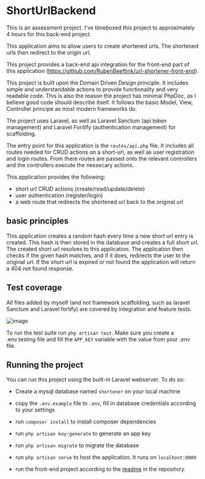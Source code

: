 # ShortUrlBackend
This is an assessment project. I've timeboxed this project to approximately 4 hours for this back-end project.

This application aims to allow users to create shortened urls. The shortened urls then redirect to the origin url.

This project provides a back-end api integration for the front-end part of this application (https://github.com/RubenBeeftink/url-shortener-front-end).

This project is built upon the Domain Driven Design principle. It includes simple and understandable actions to provide functionality and very readable code. This is also the reason the project has minimal PhpDoc, as I believe good code should describe itself.
It follows the basic Model, View, Controller principe as most modern frameworks do.

The project uses Laravel, as well as Laravel Sanctum (api token management) and Laravel Foritify (authentication management) for scaffolding.

The entry point for this application is the `routes/api.php` file. It includes all routes needed for CRUD actions on a short-url, as well as user registration and login routes. From there routes are passed onto the relevant controllers and the controllers execute the nessecary actions.

This application provides the following:
- short url CRUD actions (create/read/update/delete)
- user authentication (register/login)
- a web route that redirects the shortened url back to the original url

## basic principles
This application creates a random hash every time a new short url entry is created. This hash is then stored in the database and creates a full short url. The created short url resolves to this application. The application then checks if the given hash matches, and if it does, redirects the user to the original url.
If the short url is expired or not found the application will return a 404 not found response.

## Test coverage
All files added by myself (and not framework scaffolding, such as laravel Sanctum and Laravel fortify) are covered by integration and feature tests.

![image](https://github.com/user-attachments/assets/a82327cd-d867-4ea5-b1aa-f60f6952d343)

To run the test suite run `php artisan test`. Make sure you create a .env.testing file and fill the `APP_KEY` variable with the value from your .env file.

## Running the project
You can run this project using the built-in Laravel webserver. To do so:

- Create a mysql database named `shortener` on your local machine
- copy the `.env.example` file to `.env`, fill in database credentials according to your settings
- run `composer install` to install composer dependencies
- run `php artisan key:generate` to generate an app key
- run `php artisan migrate` to migrate the database
- run `php artisan serve` to host the application. It runs on `localhost:8000`

- run the front-end project according to the [readme](https://github.com/RubenBeeftink/url-shortener-front-end/blob/main/README.md) in the repository.
